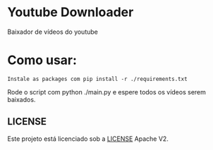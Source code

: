 # Youtube Downloader
Baixador de vídeos do youtube

# Como usar:
```
Instale as packages com pip install -r ./requirements.txt
```

Rode o script com python ./main.py e espere todos os vídeos serem baixados.

## LICENSE
Este projeto está licenciado sob a [LICENSE](LICENSE) Apache V2.
